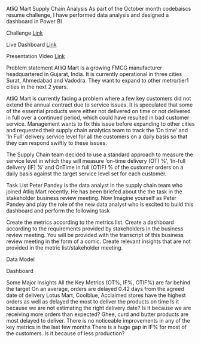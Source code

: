 AtliQ Mart Supply Chain Analysis
As part of the October month codebaiscs resume challenge, I have performed data analysis and designed a dashboard in Power BI

Challenge [Link](https://codebasics.io/challenge/codebasics-resume-project-challenge)

Live Dashboard [Link](https://github.com/kumkumsoni111/supply-chain-analysis/blob/main/supply%20chain%20project.pbix)

Presentation Video [Link](https://youtu.be/gP2_4a96Wcw)

Problem statement
AtliQ Mart is a growing FMCG manufacturer headquartered in Gujarat, India. It is currently operational in three cities Surat, Ahmedabad and Vadodra. They want to expand to other metro/tier1 cities in the next 2 years.

AtliQ Mart is currently facing a problem where a few key customers did not extend the annual contract due to service issues. It is speculated that some of the essential products were either not delivered on time or not delivered in full over a continued period, which could have resulted in bad customer service. Management wants to fix this issue before expanding to other cities and requested their supply chain analytics team to track the ’On time’ and ‘In Full’ delivery service level for all the customers on a daily basis so that they can respond swiftly to these issues.

The Supply Chain team decided to use a standard approach to measure the service level in which they will measure ‘on-time delivery (OT) %’, ‘In-full delivery (IF) %’ and OnTime in full (OTIF) % of the customer orders on a daily basis against the target service level set for each customer.

Task List
Peter Pandey is the data analyst in the supply chain team who joined Atliq Mart recently. He has been briefed about the the task in the stakeholder business review meeting. Now Imagine yourself as Peter Pandey and play the role of the new data analyst who is excited to build this dashboard and perform the following task

Create the metrics according to the metrics list. Create a dashboard according to the requirements provided by stakeholders in the business review meeting. You will be provided with the transcript of this business review meeting in the form of a comic. Create relevant insights that are not provided in the metric list/stakeholder meeting.

Data Model


Dashboard


Some Major Insights
All the Key Metrics (OT%, IF%, OTIF%) are far behind the target
On an average, orders are delayed 0.42 days from the agreed date of delivery
Lotus Mart, Coolblue, Acclaimed stores have the highest orders as well as delayed the most to deliver the products on time
Is it because we are not estimating the right delivery date?
Is it because we are receiving more orders than expected?
Ghee, curd and butter products are most delayed to deliver.
There is no noticeable improvements in any of the key metrics in the last few months
There is a huge gap in IF% for most of the customers. Is it because of less production?
